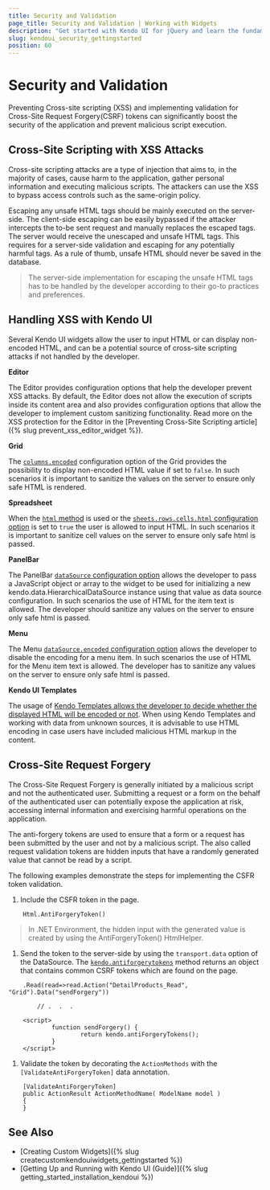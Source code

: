 ```yaml
---
title: Security and Validation
page_title: Security and Validation | Working with Widgets 
description: "Get started with Kendo UI for jQuery and learn the fundamentals for XSS and CSRF attacks."
slug: kendoui_security_gettingstarted
position: 60
---
```


# Security and Validation

Preventing Cross-site scripting (XSS) and implementing validation for Cross-Site Request Forgery(CSRF) tokens can significantly boost the security of the application and prevent malicious script execution.

## Cross-Site Scripting with XSS Attacks

Cross-site scripting attacks are a type of injection that aims to, in the majority of cases, cause harm to the application, gather personal information and executing malicious scripts. The attackers can use the XSS to bypass access controls such as the same-origin policy.

Escaping any unsafe HTML tags should be mainly executed on the server-side. The client-side escaping can be easily bypassed if the attacker intercepts the to-be sent request and manually replaces the escaped tags. The server would receive the unescaped and unsafe HTML tags. This requires for a server-side validation and escaping for any potentially harmful tags. As a rule of thumb, unsafe HTML should never be saved in the database.

> The server-side implementation for escaping the unsafe HTML tags has to be handled by the developer according to their go-to practices and preferences.

## Handling XSS with Kendo UI

Several Kendo UI widgets allow the user to input HTML or can display non-encoded HTML, and can be a potential source of cross-site scripting attacks if not handled by the developer.

**Editor**

The Editor provides configuration options that help the developer prevent XSS attacks. By default, the Editor does not allow the execution of scripts inside its content area and also provides configuration options that allow the developer to implement custom sanitizing functionality. Read more on the XSS protection for the Editor in the [Preventing Cross-Site Scripting article]({% slug prevent_xss_editor_widget %}).

**Grid**

The [`columns.encoded`](/api/javascript/ui/grid/configuration/columns.encoded) configuration option of the Grid provides the possibility to display non-encoded HTML value if set to `false`. In such scenarios it is important to sanitize the values on the server to ensure only safe HTML is rendered.

**Spreadsheet**

When the [`html` method](/api/javascript/spreadsheet/range/methods/html) is used or the [`sheets.rows.cells.html` configuration option](/api/javascript/ui/spreadsheet/configuration/sheets.rows.cells) is set to `true` the user is allowed to input HTML. In such scenarios it is important to sanitize cell values on the server to ensure only safe html is passed.

**PanelBar**

The PanelBar [`dataSource` configuration option](/api/javascript/ui/panelbar/configuration/datasource#datasource) allows the developer to pass a JavaScript object or array to the widget to be used for initializing a new kendo.data.HierarchicalDataSource instance using that value as data source configuration. In such scenarios the use of HTML for the item text is allowed. The developer should sanitize any values on the server to ensure only safe html is passed.

**Menu**

The Menu [`dataSource.encoded` configuration option](/api/javascript/ui/menu/configuration/datasource#datasource) allows the developer to disable the encoding for a menu item. In such scenarios the use of HTML for the Menu item text is allowed. The developer has to sanitize any values on the server to ensure only safe html is passed.

**Kendo UI Templates**

The usage of [Kendo Templates allows the developer to decide whether the displayed HTML will be encoded or not](https://docs.telerik.com/kendo-ui/framework/templates/overview#rendering-html-encoded-values). When using Kendo Templates and working with data from unknown sources, it is advisable to use HTML encoding in case users have included malicious HTML markup in the content.

## Cross-Site Request Forgery

The Cross-Site Request Forgery is generally initiated by a malicious script and not the authenticated user. Submitting a request or a form on the behalf of the authenticated user can potentially expose the application at risk, accessing internal information and exercising harmful operations on the application.

The anti-forgery tokens are used to ensure that a form or a request has been submitted by the user and not by a malicious script. The also called request validation tokens are hidden inputs that have a randomly generated value that cannot be read by a script.

The following examples demonstrate the steps for implementing the CSFR token validation.

1. Include the CSFR token in the page.

  ```
      Html.AntiForgeryToken()
  ```

  > In .NET Environment, the hidden input with the generated value is created by using the AntiForgeryToken() HtmlHelper.

1. Send the token to the server-side by using the `transport.data` option of the DataSource. The [`kendo.antiforgerytokens`](https://docs.telerik.com/kendo-ui/api/javascript/kendo/methods/antiforgerytokens) method returns an object that contains common CSRF tokens which are found on the page.

  ```
      .Read(read=>read.Action("DetailProducts_Read", "Grid").Data("sendForgery"))

          // .  .  .

      <script>
              function sendForgery() {
                      return kendo.antiForgeryTokens();
              }
      </script>

  ```

1. Validate the token by decorating the `ActionMethods` with the `[ValidateAntiForgeryToken]` data annotation.

  ```
      [ValidateAntiForgeryToken]
      public ActionResult ActionMethodName( ModelName model )
      {
      }

  ```

## See Also

* [Creating Custom Widgets]({% slug createcustomkendouiwidgets_gettingstarted %})
* [Getting Up and Running with Kendo UI (Guide)]({% slug getting_started_installation_kendoui %})
